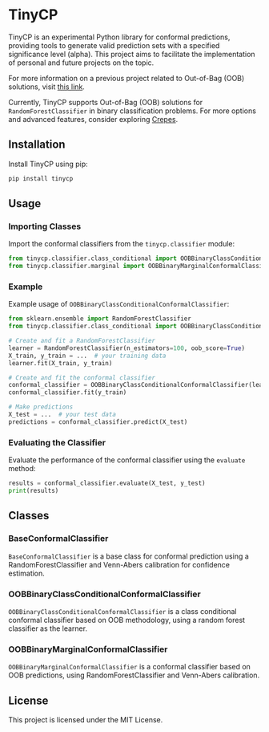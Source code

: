 # TinyCP
TinyCP is an experimental Python library for conformal predictions, providing tools to generate valid prediction sets with a specified significance level (alpha). This project aims to facilitate the implementation of personal and future projects on the topic.

For more information on a previous project related to Out-of-Bag (OOB) solutions, visit [this link](https://github.com/HeyLucasLeao/cp-study).

Currently, TinyCP supports Out-of-Bag (OOB) solutions for `RandomForestClassifier` in binary classification problems. For more options and advanced features, consider exploring [Crepes](https://github.com/henrikbostrom/crepes).

## Installation

Install TinyCP using pip:

```bash
pip install tinycp
```

## Usage

### Importing Classes

Import the conformal classifiers from the `tinycp.classifier` module:

```python
from tinycp.classifier.class_conditional import OOBBinaryClassConditionalConformalClassifier
from tinycp.classifier.marginal import OOBBinaryMarginalConformalClassifier
```

### Example

Example usage of `OOBBinaryClassConditionalConformalClassifier`:

```python
from sklearn.ensemble import RandomForestClassifier
from tinycp.classifier.class_conditional import OOBBinaryClassConditionalConformalClassifier

# Create and fit a RandomForestClassifier
learner = RandomForestClassifier(n_estimators=100, oob_score=True)
X_train, y_train = ...  # your training data
learner.fit(X_train, y_train)

# Create and fit the conformal classifier
conformal_classifier = OOBBinaryClassConditionalConformalClassifier(learner)
conformal_classifier.fit(y_train)

# Make predictions
X_test = ...  # your test data
predictions = conformal_classifier.predict(X_test)
```

### Evaluating the Classifier

Evaluate the performance of the conformal classifier using the `evaluate` method:

```python
results = conformal_classifier.evaluate(X_test, y_test)
print(results)
```

## Classes

### BaseConformalClassifier

`BaseConformalClassifier` is a base class for conformal prediction using a RandomForestClassifier and Venn-Abers calibration for confidence estimation.

### OOBBinaryClassConditionalConformalClassifier

`OOBBinaryClassConditionalConformalClassifier` is a class conditional conformal classifier based on OOB methodology, using a random forest classifier as the learner.

### OOBBinaryMarginalConformalClassifier

`OOBBinaryMarginalConformalClassifier` is a conformal classifier based on OOB predictions, using RandomForestClassifier and Venn-Abers calibration.

## License

This project is licensed under the MIT License.
